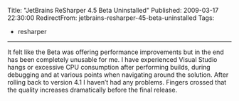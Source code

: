 Title: "JetBrains ReSharper 4.5 Beta Uninstalled"
Published: 2009-03-17 22:30:00
RedirectFrom: jetbrains-resharper-45-beta-uninstalled
Tags:
  - resharper
---
It felt like the Beta was offering performance improvements but in the end has been completely unusable for me. I have experienced Visual Studio hangs or excessive CPU consumption after performing builds, during debugging and at various points when navigating around the solution. After rolling back to version 4.1 I haven’t had any problems. Fingers crossed that the quality increases dramatically before the final release.

